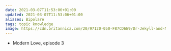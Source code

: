 ```yaml
---
date: 2021-03-07T11:53:06+01:00
updated: 2021-03-07T11:53:06+01:00
aliases: Bipolare
tags: topic knowledge
image: https://cdn.britannica.com/20/97120-050-F87CD6E9/Dr-Jekyll-and-Mr-Hyde-Fredric-March.jpg
---
```

- Modern Love, episode 3
